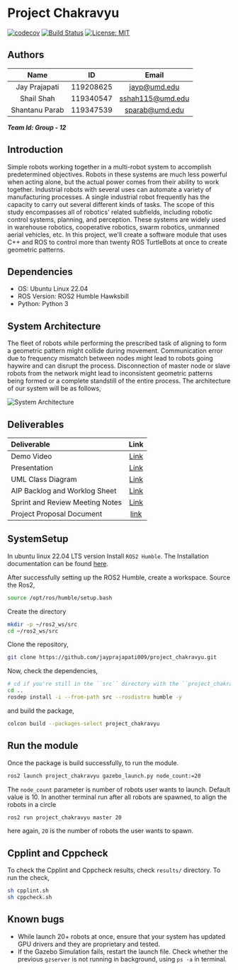 
# Project Chakravyu

[![codecov](https://codecov.io/gh/jayprajapati009/project_chakravyu/branch/main/graph/badge.svg?token=0C30FZ9SC6)](https://codecov.io/gh/jayprajapati009/project_chakravyu)
[![Build Status](https://github.com/jayprajapati009/project_chakravyu/actions/workflows/build_and_coveralls.yml/badge.svg)](https://github.com/ayprajapati009/project_chakravyu/actions/workflows/build_and_coveralls.yml)
[![License: MIT](https://img.shields.io/badge/License-MIT-blue.svg)](https://opensource.org/licenses/MIT)

## Authors

|Name|ID|Email|
|:---:|:---:|:---:|
|Jay Prajapati|119208625|jayp@umd.edu|
|Shail Shah|119340547|sshah115@umd.edu|
|Shantanu Parab|119347539|sparab@umd.edu|

***Team Id: Group - 12***

## Introduction

Simple robots working together in a multi-robot system to accomplish predetermined objectives. Robots in these systems are much less powerful when acting alone, but the actual power comes from their ability to work together. Industrial robots with several uses can automate a variety of manufacturing processes. A single industrial robot frequently has the capacity to carry out several different kinds of tasks. The scope of this study encompasses all of robotics' related subfields, including robotic control systems, planning, and perception. These systems are widely used in warehouse robotics, cooperative robotics, swarm robotics, unmanned aerial vehicles, etc. In this project, we'll create a software module that uses C++ and ROS to control more than twenty ROS TurtleBots at once to create geometric patterns.

## Dependencies

- OS: Ubuntu Linux 22.04
- ROS Version: ROS2 Humble Hawksbill
- Python: Python 3

## System Architecture

The fleet of robots while performing the prescribed task of aligning to form a geometric pattern might collide during movement. Communication error due to frequency mismatch between nodes might lead to robots going haywire and can disrupt the process. Disconnection of master node or slave robots from the network might lead to inconsistent geometric patterns being formed or a complete standstill of the entire process. The architecture of our system will be as follows,

![System Architecture](https://github.com/jayprajapati009/project_chakravyu/blob/iteration_2/documents/updated_system_architecture.png)

## Deliverables

|Deliverable|Link|
|:---|:---:|
|Demo Video|[Link](https://mail.google.com/mail/u/2/#inbox/FMfcgzGrbbvPPhzvpBTXZQNtKCxXJLjw?projector=1)|
|Presentation|[Link](https://drive.google.com/drive/folders/1N3aHFS-1haXkBilldU6IvjWTysK8GAJ8?usp=share_link)|
|UML Class Diagram|[Link](https://github.com/jayprajapati009/project_chakravyu/blob/iteration_1/UML/initial/class_diagram.png)|
|AIP Backlog and Worklog Sheet|[Link](https://docs.google.com/spreadsheets/d/1fCrZ5zCcu7wbSNEzoXJNjJSVYKHJ8yOg8b6y1aFy0Is/edit?usp=sharing)|
|Sprint and Review Meeting Notes|[Link](https://docs.google.com/document/d/1zADA51S8-DCuGPjZB7dvrBzD6DiS--uvvF-nh4I-Mvw/edit?usp=sharing)|
|Project Proposal Document|[link](https://github.com/jayprajapati009/project_chakravyu/blob/iteration_1/documents/Project_Chakravyu_Proposal.pdf)|

## SystemSetup

In ubuntu linux 22.04 LTS version Install ```ROS2 Humble```. The Installation documentation can be found [here](https://docs.ros.org/en/humble/Installation/Ubuntu-Install-Debians.html).

After successfully setting up the ROS2 Humble, create a workspace.
Source the Ros2,

```sh
source /opt/ros/humble/setup.bash
```

Create the directory

```sh
mkdir -p ~/ros2_ws/src
cd ~/ros2_ws/src
```

Clone the repository,

```sh
git clone https://github.com/jayprajapati009/project_chakravyu.git
```

Now, check the dependencies,

```sh
# cd if you're still in the ``src`` directory with the ``project_chakravyu`` clone
cd ..
rosdep install -i --from-path src --rosdistro humble -y
```

and build the package,

```sh
colcon build --packages-select project_chakravyu
```

## Run the module

Once the package is build successfully, to run the module.

```sh
ros2 launch project_chakravyu gazebo_launch.py node_count:=20
```

The ```node_count``` parameter is number of robots user wants to launch. Default value is 10.
In another terminal run after all robots are spawned, to align the robots in a circle

```sh
ros2 run project_chakravyu master 20
```

here again, ```20``` is the number of robots the user wants to spawn.

## Cpplint and Cppcheck

To check the Cpplint and Cppcheck results, check ```results/``` directory. To run the check,

```sh
sh cpplint.sh
sh cppcheck.sh
```

## Known bugs

- While launch 20+ robots at once, ensure that your system has updated GPU drivers and they are proprietary and tested.
- If the Gazebo Simulation fails, restart the launch file. Check whether the previous  ```gzserver``` is not running in background, using ```ps -a``` in terminal.
